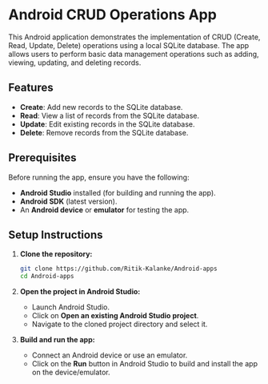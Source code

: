 # Android CRUD Operations App

This Android application demonstrates the implementation of CRUD (Create, Read, Update, Delete) operations using a local SQLite database. The app allows users to perform basic data management operations such as adding, viewing, updating, and deleting records.

## Features
- **Create**: Add new records to the SQLite database.
- **Read**: View a list of records from the SQLite database.
- **Update**: Edit existing records in the SQLite database.
- **Delete**: Remove records from the SQLite database.

## Prerequisites
Before running the app, ensure you have the following:

- **Android Studio** installed (for building and running the app).
- **Android SDK** (latest version).
- An **Android device** or **emulator** for testing the app.

## Setup Instructions

1. **Clone the repository:**

    ```bash
    git clone https://github.com/Ritik-Kalanke/Android-apps
    cd Android-apps
    ```

2. **Open the project in Android Studio:**
    - Launch Android Studio.
    - Click on **Open an existing Android Studio project**.
    - Navigate to the cloned project directory and select it.

3. **Build and run the app:**
    - Connect an Android device or use an emulator.
    - Click on the **Run** button in Android Studio to build and install the app on the device/emulator.
